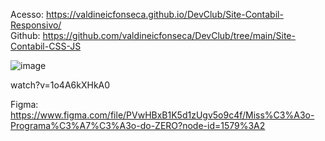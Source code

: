 
Acesso: https://valdineicfonseca.github.io/DevClub/Site-Contabil-Responsivo/
<br>
Github: https://github.com/valdineicfonseca/DevClub/tree/main/Site-Contabil-CSS-JS
<br>

![image](https://user-images.githubusercontent.com/20301001/153022351-bb4db1d7-5561-4a21-9ac0-065c56cf748b.png)



watch?v=1o4A6kXHkA0

Figma: 
https://www.figma.com/file/PVwHBxB1K5d1zUgv5o9c4f/Miss%C3%A3o-Programa%C3%A7%C3%A3o-do-ZERO?node-id=1579%3A2
